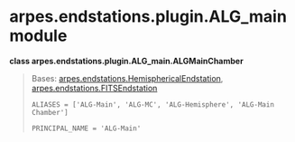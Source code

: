 # arpes.endstations.plugin.ALG\_main module

**class arpes.endstations.plugin.ALG\_main.ALGMainChamber**

> Bases:
> [arpes.endstations.HemisphericalEndstation](arpes.endstations#arpes.endstations.HemisphericalEndstation),
> [arpes.endstations.FITSEndstation](arpes.endstations#arpes.endstations.FITSEndstation)
> 
> `ALIASES = ['ALG-Main', 'ALG-MC', 'ALG-Hemisphere', 'ALG-Main
> Chamber']`
> 
> `PRINCIPAL_NAME = 'ALG-Main'`
